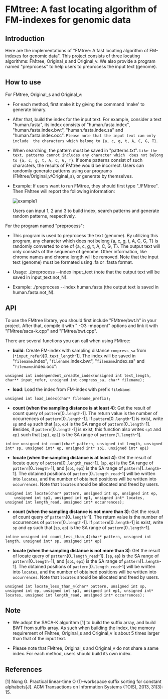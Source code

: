FMtree: A fast locating algorithm of FM-indexes for genomic data
============






Introduction
-------  

Here are the implementations of "FMtree: A fast locating algorithm of FM-indexes for genomic data".
This project consists of three locating algorithms: FMtree, Original_s and Original_v. 
We also provide a program named "preprocess" to help users to preprocess the input text (genome).






How to use
-------



For FMtree, Original_s and Original_v:

* For each method, first make it by giving the command 'make' to generate binary.

* After that, build the index for the input text. For example, consider a text "human.fasta", its index consists of 
"human.fasta.index", "human.fasta.index.bwt", "human.fasta.index.sa" and "human.fasta.index.occ". `Please note that the input text can only include 
the characters which belong to {a, c, g, t, A, C, G, T}`.

* When searching, the pattern must be saved in "patterns.txt". `Like the text, patterns cannot includes any character which 
does not belong to {a, c, g, t, A, C, G, T}`. If some patterns consist of such characters, the results of FMtree would be incorrect. Users can randomly generate patterns using our programs (FMtree/Original_v/Original_s), or generate by themselves.

* Example: If users want to run FMtree, they should first type "./FMtree". Then FMtree will report the following information:

     ![example1](https://github.com/chhylp123/FMtree/raw/master/example1.png) 

    Users can input 1, 2 and 3 to build index, search patterns and generate random patterns, respectively. 


For the program named "preprocess":


* This program is used to preprocess the text (genome). By utilizing this program, any character which does not belong {a, c, g, t, A, C, G, T} is randomly converted to one of {a, c, g, t, A, C, G, T}. The output text will only consists of the sequence of genome. Other information, like chrome names and chrome length will be removed. Note that the input text (genome) must be formated using .fa or .fasta format.


* Usage: ./preprocess --index input_text (note that the output text will be saved in input_text.not_N).

* Example: ./preprocess --index human.fasta (the output text is saved in human.fasta.not_N).


API
-------
To use the FMtree library, you should first include "FMtree/bwt.h" in your project. After that, compile it with " -O3 -mpopcnt" options and link it with "FMtree/saca-k.cpp" and "FMtree/bwt.cpp".

There are several functions you can call when using FMtree:

- **build**: Create FM-index with sampling distance `compress_sa` from (`*input_refer`)[0..`text_length`-1]. The index will be saved in "`filename`.index", "`filename`.index.bwt", "`filename`.index.sa" and "`filename`.index.occ":


```
unsigned int indenpendent_creadte_index(unsigned int text_length, char** input_refer, unsigned int compress_sa, char* filename);
```


- **load**: Load the index from FM-index with prefix `fileName`:


```
unsigned int load_index(char* filename_prefix);
```




- **count (when the sampling distance is at least 4)**: Get the result of count query of `pattern`[0..`length`-1]. The return value is the number of occurrences of `pattern`[0..`length`-1]. If `pattern`[0..`length`-1] is exist, write `sp` and `ep` such that [`sp`, `ep`) is the SA range of `pattern`[0..`length`-1]. Besides, if `pattern`[0..`length`-1] is exist, this function also writes `sp1` and `ep1` such that [`sp1`, `ep1`) is the SA range of `pattern`[1..`length`-1].

```
inline unsigned int count(char* pattern, unsigned int length, unsigned int* sp, unsigned int* ep, unsigned int* sp1, unsigned int* ep1)
```




- **locate (when the sampling distance is at least 4)**: Get the result of locate query of `pattern`[0..`length_read`-1]. [`sp`, `ep`) is the SA range of `pattern`[0..`length`-1], and [`sp1`, `ep1`) is the SA range of `pattern`[1..`length`-1]. The obtained positions of `pattern`[0..`length_read`-1] will be written into `locates`, and the number of obtained positions will be written into
`occurrences`. Note that `locates` should be allocated and freed by users.

```
unsigned int locate(char* pattern, unsigned int sp, unsigned int ep,
	unsigned int sp1, unsigned int ep1, unsigned int* locates, unsigned int length_read, unsigned int* occurrences);
```

- **count (when the sampling distance is not more than 3)**: Get the result of count query of `pattern`[0..`length`-1]. The return value is the number of occurrences of `pattern`[0..`length`-1]. If `pattern`[0..`length`-1] is exist, write `sp` and `ep` such that [`sp`, `ep`) is the SA range of `pattern`[0..`length`-1].


```
inline unsigned int count_less_than_4(char* pattern, unsigned int length, unsigned int* sp, unsigned int* ep)
```


- **locate (when the sampling distance is not more than 3)**: Get the result of locate query of `pattern`[0..`length_read`-1]. [`sp`, `ep`) is the SA range of `pattern`[0..`length`-1], and [`sp1`, `ep1`) is the SA range of `pattern`[1..`length`-1]. The obtained positions of `pattern`[0..`length_read`-1] will be written into `locates`, and the number of obtained positions will be written into
`occurrences`. Note that `locates` should be allocated and freed by users.

```
unsigned int locate_less_than_4(char* pattern, unsigned int sp, unsigned int ep, unsigned int sp1, unsigned int ep1, unsigned int* locates, unsigned int length_read, unsigned int* occurrences);
```




Note
-------
* We adopt the SACA-K algorithm [1] to build the suffix array, and build BWT from suffix array. As such when building the index, the memory requirement of FMtree, Original_s and Original_v is about 5 times larger than that of the input text.

* Please note that FMtree, Original_s and Original_v do not share a same index. For each method, users should build its own index.

References
-------


[1] Nong G. Practical linear-time O (1)-workspace suffix sorting for constant alphabets[J]. ACM Transactions on Information Systems (TOIS), 2013, 31(3): 15.
